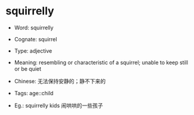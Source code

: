 # squirrelly

- Word: squirrelly
- Cognate: squirrel

- Type: adjective
- Meaning: resembling or characteristic of a squirrel; unable to keep still or be quiet
- Chinese: 无法保持安静的；静不下来的
- Tags: age::child
- Eg.: squirrelly kids 闹哄哄的一些孩子

